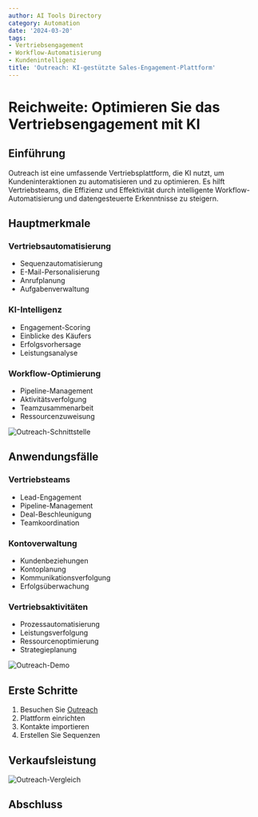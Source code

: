 ```yaml
---
author: AI Tools Directory
category: Automation
date: '2024-03-20'
tags:
- Vertriebsengagement
- Workflow-Automatisierung
- Kundenintelligenz
title: 'Outreach: KI-gestützte Sales-Engagement-Plattform'
---
```


# Reichweite: Optimieren Sie das Vertriebsengagement mit KI

## Einführung

Outreach ist eine umfassende Vertriebsplattform, die KI nutzt, um Kundeninteraktionen zu automatisieren und zu optimieren. Es hilft Vertriebsteams, die Effizienz und Effektivität durch intelligente Workflow-Automatisierung und datengesteuerte Erkenntnisse zu steigern.

## Hauptmerkmale

### Vertriebsautomatisierung
- Sequenzautomatisierung
- E-Mail-Personalisierung
- Anrufplanung
- Aufgabenverwaltung

### KI-Intelligenz
- Engagement-Scoring
- Einblicke des Käufers
- Erfolgsvorhersage
- Leistungsanalyse

### Workflow-Optimierung
- Pipeline-Management
- Aktivitätsverfolgung
- Teamzusammenarbeit
- Ressourcenzuweisung

![Outreach-Schnittstelle](/imgs/outreach/interface.jpg)

## Anwendungsfälle

### Vertriebsteams
- Lead-Engagement
- Pipeline-Management
- Deal-Beschleunigung
- Teamkoordination

### Kontoverwaltung
- Kundenbeziehungen
- Kontoplanung
- Kommunikationsverfolgung
- Erfolgsüberwachung

### Vertriebsaktivitäten
- Prozessautomatisierung
- Leistungsverfolgung
- Ressourcenoptimierung
- Strategieplanung

![Outreach-Demo](/imgs/outreach/demo.jpg)

## Erste Schritte

1. Besuchen Sie [Outreach](https://outreach.io)
2. Plattform einrichten
3. Kontakte importieren
4. Erstellen Sie Sequenzen

## Verkaufsleistung

![Outreach-Vergleich](/imgs/outreach/comparison.jpg)

## Abschluss